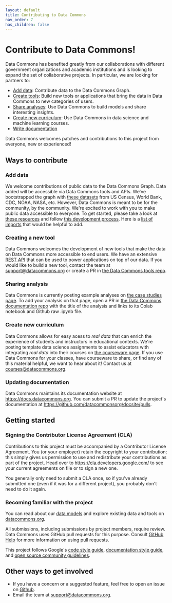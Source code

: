 ```yaml
---
layout: default
title: Contributing to Data Commons
nav_order: 7
has_children: false
---
```


# Contribute to Data Commons!

Data Commons has benefited greatly from our collaborations with different government organizations and academic institutions and is looking to expand the set of collaborative projects. In particular, we are looking for partners to:

- [Add data](#add-data): Contribute data to the Data Commons Graph.
- [Create tools](#creating-a-new-tool): Build new tools or applications that bring the data in Data Commons to new categories of users.
- [Share analyses](#sharing-analysis): Use Data Commons to build models and share interesting insights.
- [Create new curriculum](#create-new-curriculum): Use Data Commons in data science and machine learning courses.
- [Write documentation](#updating-documentation)

Data Commons welcomes patches and contributions to this project from everyone, new or experienced!

## Ways to contribute

### Add data

We welcome contributions of public data to the Data Commons Graph. Data added will be accessible via Data Commons tools and APIs. We’ve bootstrapped the graph with [these datasets](/datasets) from US Census, World Bank, CDC, NOAA, NASA, etc. However, Data Commons is meant to be for the community, by the community. We're excited to work with you to make public data accessible to everyone. To get started, please take a look at [these resources](https://github.com/datacommonsorg/data/tree/master/docs) and follow [this development process](https://github.com/datacommonsorg/data). Here is a [list of imports](https://github.com/orgs/datacommonsorg/projects/10/views/1) that would be helpful to add.

### Creating a new tool

Data Commons welcomes the development of new tools that make the data on Data Commons more accessible to end users. We have an extensive [REST API](/api/rest) that can be used to power applications on top of our data. If you would like to build a new tool, contact the team at support@datacommons.org or create a PR in [the Data Commons tools repo](https://github.com/datacommonsorg/tools).

### Sharing analysis

Data Commons is currently posting example analyses on [the case studies page](/tutorials). To add your analysis on that page, open a PR in [the Data Commons documentation repo](https://github.com/datacommonsorg/docsite/pulls) with the title of the analysis and links to its Colab notebook and Github raw .ipynb file.

### Create new curriculum

Data Commons allows for easy acess to _real data_ that can enrich the experience of students and instructors in educational contexts. We're posting template data science assignments to assist educators with integrating _real data_ into their courses on [the courseware page](/courseware.html). If you use Data Commons for your classes, have courseware to share, or find any of this material helpful, we want to hear about it! Contact us at [courses@datacommons.org](mailto:courses@datacommons.org).

### Updating documentation

Data Commons maintains its documentation website at <https://docs.datacommons.org>. You can submit a PR to update the project's documentation at <https://github.com/datacommonsorg/docsite/pulls>.

## Getting started

### Signing the Contributor License Agreement (CLA)

Contributions to this project must be accompanied by a Contributor License
Agreement. You (or your employer) retain the copyright to your contribution;
this simply gives us permission to use and redistribute your contributions as
part of the project. Head over to <https://cla.developers.google.com/> to see
your current agreements on file or to sign a new one.

You generally only need to submit a CLA once, so if you've already submitted one
(even if it was for a different project), you probably don't need to do it
again.

### Becoming familiar with the project

You can read about our [data models](/data_model.html) and explore existing data
and tools on [datacommons.org](https://datacommons.org/).

All submissions, including submissions by project members, require review. Data Commons
uses GitHub pull requests for this purpose. Consult
[GitHub Help](https://help.github.com/articles/about-pull-requests/) for more
information on using pull requests.

This project follows Google's [code style guide](https://google.github.io/styleguide/), [documentation style guide](https://developers.google.com/style), and [open source community guidelines](https://opensource.google/conduct/).

## Other ways to get involved

- If you have a concern or a suggested feature, feel free to open an issue on [Github](https://github.com/datacommonsorg/docsite/issues).
- Email the team at <support@datacommons.org>.

